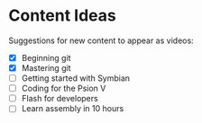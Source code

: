 # Content Ideas

Suggestions for new content to appear as videos:

- [x] Beginning git
- [x] Mastering git
- [ ] Getting started with Symbian
- [ ] Coding for the Psion V
- [ ] Flash for developers
- [ ] Learn assembly in 10 hours
